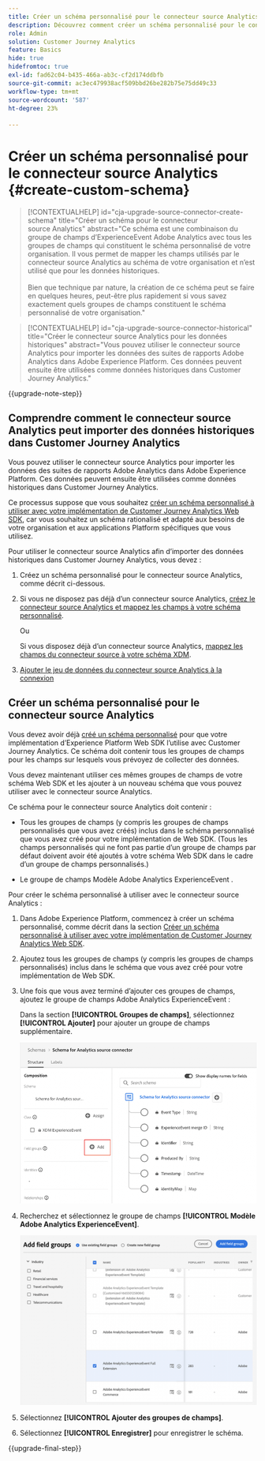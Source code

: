 ```yaml
---
title: Créer un schéma personnalisé pour le connecteur source Analytics
description: Découvrez comment créer un schéma personnalisé pour le connecteur source Analytics
role: Admin
solution: Customer Journey Analytics
feature: Basics
hide: true
hidefromtoc: true
exl-id: fad62c04-b435-466a-ab3c-cf2d174ddbfb
source-git-commit: ac3ec479938acf509bbd26be282b75e75dd49c33
workflow-type: tm+mt
source-wordcount: '587'
ht-degree: 23%

---
```


# Créer un schéma personnalisé pour le connecteur source Analytics {#create-custom-schema}

<!-- markdownlint-disable MD034 -->

>[!CONTEXTUALHELP]
>id="cja-upgrade-source-connector-create-schema"
>title="Créer un schéma pour le connecteur source Analytics"
>abstract="Ce schéma est une combinaison du groupe de champs d’ExperienceEvent Adobe Analytics avec tous les groupes de champs qui constituent le schéma personnalisé de votre organisation. Il vous permet de mapper les champs utilisés par le connecteur source Analytics au schéma de votre organisation et n’est utilisé que pour les données historiques.<br><br>Bien que technique par nature, la création de ce schéma peut se faire en quelques heures, peut-être plus rapidement si vous savez exactement quels groupes de champs constituent le schéma personnalisé de votre organisation."

<!-- markdownlint-enable MD034 -->

<!-- markdownlint-disable MD034 -->

>[!CONTEXTUALHELP]
>id="cja-upgrade-source-connector-historical"
>title="Créer le connecteur source Analytics pour les données historiques"
>abstract="Vous pouvez utiliser le connecteur source Analytics pour importer les données des suites de rapports Adobe Analytics dans Adobe Experience Platform. Ces données peuvent ensuite être utilisées comme données historiques dans Customer Journey Analytics."

<!-- markdownlint-enable MD034 -->

{{upgrade-note-step}}

## Comprendre comment le connecteur source Analytics peut importer des données historiques dans Customer Journey Analytics

Vous pouvez utiliser le connecteur source Analytics pour importer les données des suites de rapports Adobe Analytics dans Adobe Experience Platform. Ces données peuvent ensuite être utilisées comme données historiques dans Customer Journey Analytics.

Ce processus suppose que vous souhaitez [créer un schéma personnalisé à utiliser avec votre implémentation de Customer Journey Analytics Web SDK](/help/getting-started/cja-upgrade/cja-upgrade-schema-create.md), car vous souhaitez un schéma rationalisé et adapté aux besoins de votre organisation et aux applications Platform spécifiques que vous utilisez.

Pour utiliser le connecteur source Analytics afin d’importer des données historiques dans Customer Journey Analytics, vous devez :

1. Créez un schéma personnalisé pour le connecteur source Analytics, comme décrit ci-dessous.

1. Si vous ne disposez pas déjà d’un connecteur source Analytics, [créez le connecteur source Analytics et mappez les champs à votre schéma personnalisé](/help/getting-started/cja-upgrade/cja-upgrade-source-connector.md).

   Ou

   Si vous disposez déjà d’un connecteur source Analytics, [mappez les champs du connecteur source à votre schéma XDM](/help/getting-started/cja-upgrade/cja-upgrade-from-source-connector.md).

1. [Ajouter le jeu de données du connecteur source Analytics à la connexion](/help/getting-started/cja-upgrade/cja-upgrade-source-connector-dataset.md)

## Créer un schéma personnalisé pour le connecteur source Analytics

Vous devez avoir déjà [créé un schéma personnalisé](/help/getting-started/cja-upgrade/cja-upgrade-schema-create.md) pour que votre implémentation d’Experience Platform Web SDK l’utilise avec Customer Journey Analytics. Ce schéma doit contenir tous les groupes de champs pour les champs sur lesquels vous prévoyez de collecter des données.

Vous devez maintenant utiliser ces mêmes groupes de champs de votre schéma Web SDK et les ajouter à un nouveau schéma que vous pouvez utiliser avec le connecteur source Analytics.

Ce schéma pour le connecteur source Analytics doit contenir :

* Tous les groupes de champs (y compris les groupes de champs personnalisés que vous avez créés) inclus dans le schéma personnalisé que vous avez créé pour votre implémentation de Web SDK. (Tous les champs personnalisés qui ne font pas partie d’un groupe de champs par défaut doivent avoir été ajoutés à votre schéma Web SDK dans le cadre d’un groupe de champs personnalisés.)

* Le groupe de champs Modèle Adobe Analytics ExperienceEvent .

Pour créer le schéma personnalisé à utiliser avec le connecteur source Analytics :

1. Dans Adobe Experience Platform, commencez à créer un schéma personnalisé, comme décrit dans la section [Créer un schéma personnalisé à utiliser avec votre implémentation de Customer Journey Analytics Web SDK](/help/getting-started/cja-upgrade/cja-upgrade-schema-create.md).

1. Ajoutez tous les groupes de champs (y compris les groupes de champs personnalisés) inclus dans le schéma que vous avez créé pour votre implémentation de Web SDK.

1. Une fois que vous avez terminé d’ajouter ces groupes de champs, ajoutez le groupe de champs Adobe Analytics ExperienceEvent :

   Dans la section **[!UICONTROL Groupes de champs]**, sélectionnez **[!UICONTROL Ajouter]** pour ajouter un groupe de champs supplémentaire.

   ![Ajouter un groupe de champs au schéma](assets/schema-add-field-group.png)

1. Recherchez et sélectionnez le groupe de champs **[!UICONTROL Modèle Adobe Analytics ExperienceEvent]**.

   ![Ajouter le groupe de champs Adobe Analytics ExperienceEvent](assets/schema-experienceevent.png)

1. Sélectionnez **[!UICONTROL Ajouter des groupes de champs]**.

1. Sélectionnez **[!UICONTROL Enregistrer]** pour enregistrer le schéma.

{{upgrade-final-step}}
